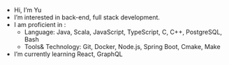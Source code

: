 - Hi, I’m Yu
- I’m interested in back-end, full stack development.
- I am proficient in :
  - Language: Java, Scala, JavaScript, TypeScript, C, C++, PostgreSQL, Bash
  - Tools& Technology: Git, Docker, Node.js, Spring Boot, Cmake, Make
- I’m currently learning React, GraphQL

<!---
redpandaQAQ/redpandaQAQ is a ✨ special ✨ repository because its `README.md` (this file) appears on your GitHub profile.
You can click the Preview link to take a look at your changes.
--->
